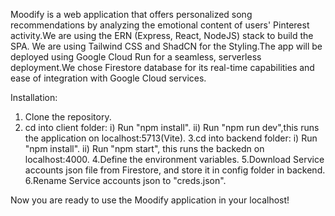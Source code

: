 Moodify is a web application that offers personalized song recommendations by analyzing the emotional content of users' Pinterest activity.We are using the ERN (Express, React, NodeJS) stack to build the SPA. We are using Tailwind CSS and ShadCN for the Styling.The app will be deployed using Google Cloud Run for a seamless, serverless deployment.We chose Firestore database for its real-time capabilities and ease of integration with Google Cloud services.

Installation:
1. Clone the repository.
2. cd into client folder: i) Run "npm install". ii) Run "npm run dev",this runs the application on localhost:5713(Vite).
3.cd into backend folder: i) Run "npm install". ii) Run "npm start", this runs the backedn on localhost:4000.
4.Define the environment variables.
5.Download Service accounts json file from Firestore, and store it in config folder in backend.
6.Rename Service accounts json to "creds.json".

Now you are ready to use the Moodify application in your localhost!
